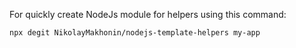 For quickly create NodeJs module for helpers using this command:

```bash
npx degit NikolayMakhonin/nodejs-template-helpers my-app
```